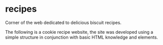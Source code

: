 # recipes
Corner of the web dedicated to delicious biscuit recipes.

The following is a cookie recipe website, the site was developed using a simple structure in conjunction with basic HTML knowledge and elements.